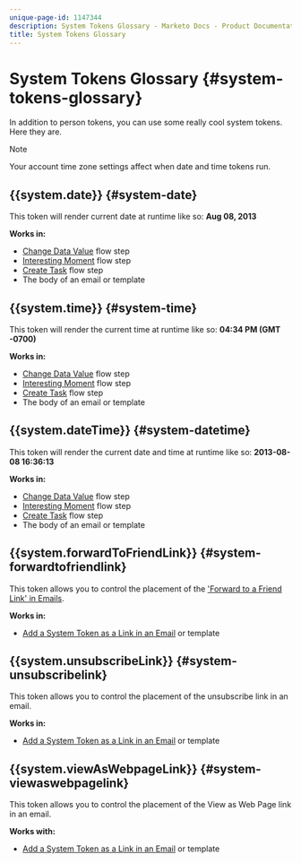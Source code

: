 ```yaml
---
unique-page-id: 1147344
description: System Tokens Glossary - Marketo Docs - Product Documentation
title: System Tokens Glossary
---
```


# System Tokens Glossary {#system-tokens-glossary}

In addition to person tokens, you can use some really cool system tokens. Here they are.

>[!NOTE]
>
>Your account time zone settings affect when date and time tokens run.

## {{system.date}} {#system-date}

This token will render current date at runtime like so: **Aug 08, 2013**

**Works in:**

* [Change Data Value](../../../../product-docs/core-marketo-concepts/smart-campaigns/flow-actions/change-data-value.md) flow step
* [Interesting Moment](../../../../product-docs/core-marketo-concepts/smart-campaigns/flow-actions/interesting-moment.md) flow step
* [Create Task](../../../../product-docs/core-marketo-concepts/smart-campaigns/salesforce-flow-actions/create-task.md) flow step
* The body of an email or template

## {{system.time}} {#system-time}

This token will render the current time at runtime like so: **04:34 PM (GMT -0700)**

**Works in:**

* [Change Data Value](../../../../product-docs/core-marketo-concepts/smart-campaigns/flow-actions/change-data-value.md) flow step
* [Interesting Moment](../../../../product-docs/core-marketo-concepts/smart-campaigns/flow-actions/interesting-moment.md) flow step
* [Create Task](../../../../product-docs/core-marketo-concepts/smart-campaigns/salesforce-flow-actions/create-task.md) flow step
* The body of an email or template

## {{system.dateTime}} {#system-datetime}

This token will render the current date and time at runtime like so: **2013-08-08 16:36:13**

**Works in:**

* [Change Data Value](../../../../product-docs/core-marketo-concepts/smart-campaigns/flow-actions/change-data-value.md) flow step
* [Interesting Moment](../../../../product-docs/core-marketo-concepts/smart-campaigns/flow-actions/interesting-moment.md) flow step
* [Create Task](../../../../product-docs/core-marketo-concepts/smart-campaigns/salesforce-flow-actions/create-task.md) flow step
* The body of an email or template

## {{system.forwardToFriendLink}} {#system-forwardtofriendlink}

This token allows you to control the placement of the ['Forward to a Friend Link' in Emails](../../../../product-docs/email-marketing/general/functions-in-the-editor/forward-to-a-friend-link-in-emails.md).

**Works in:**

* [Add a System Token as a Link in an Email](add-a-system-token-as-a-link-in-an-email.md) or template

## {{system.unsubscribeLink}} {#system-unsubscribelink}

This token allows you to control the placement of the unsubscribe link in an email.

**Works in:**

* [Add a System Token as a Link in an Email](add-a-system-token-as-a-link-in-an-email.md) or template

## {{system.viewAsWebpageLink}} {#system-viewaswebpagelink}

This token allows you to control the placement of the View as Web Page link in an email.

**Works with:**

* [Add a System Token as a Link in an Email](add-a-system-token-as-a-link-in-an-email.md) or template

